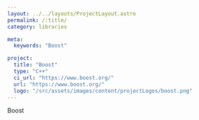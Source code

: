 ```yaml
---
layout: ../../layouts/ProjectLayout.astro
permalink: /:title/
category: libraries

meta:
  keywords: "Boost"

project:
  title: "Boost"
  type: "C++"
  ci_url: "https://www.boost.org/"
  url: "https://www.boost.org/"
  logo: "/src/assets/images/content/projectLogos/boost.png"
---
```


<p>Boost</p>
